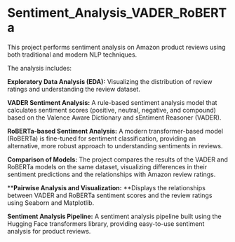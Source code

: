 # Sentiment_Analysis_VADER_RoBERTa
This project performs sentiment analysis on Amazon product reviews using both traditional and modern NLP techniques.


The analysis includes:

**Exploratory Data Analysis (EDA):** Visualizing the distribution of review ratings and understanding the review dataset.

**VADER Sentiment Analysis:** A rule-based sentiment analysis model that calculates sentiment scores (positive, neutral, negative, and compound) based on the Valence Aware Dictionary and sEntiment Reasoner (VADER).

**RoBERTa-based Sentiment Analysis:** A modern transformer-based model (RoBERTa) is fine-tuned for sentiment classification, providing an alternative, more robust approach to understanding sentiments in reviews.

**Comparison of Models:** The project compares the results of the VADER and RoBERTa models on the same dataset, visualizing differences in their sentiment predictions and the relationships with Amazon review ratings.

****Pairwise Analysis and Visualization:** **Displays the relationships between VADER and RoBERTa sentiment scores and the review ratings using Seaborn and Matplotlib.

**Sentiment Analysis Pipeline:** A sentiment analysis pipeline built using the Hugging Face transformers library, providing easy-to-use sentiment analysis for product reviews.
